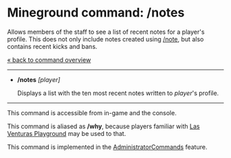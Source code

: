 Mineground command: /notes
==========

Allows members of the staff to see a list of recent notes for a player's profile. This does not only include notes created using [/note](note.md), but also contains recent kicks and bans.

[« back to command overview](../commands.md)

----------
+ **/notes** *[player]*

  Displays a list with the ten most recent notes written to *player*'s profile.

----------

This command is accessible from in-game and the console.

This command is aliased as **/why**, because players familiar with [Las Venturas Playground](http://sa-mp.nl/) may be used to that.

This command is implemented in the [AdministratorCommands](../../src/main/java/com/mineground/features/AdministratorCommands.java) feature.
